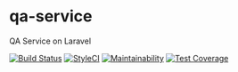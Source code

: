 # qa-service
QA Service on Laravel

[![Build Status](https://travis-ci.com/pleaz/qa-service.svg?branch=master)](https://travis-ci.com/pleaz/qa-service) [![StyleCI](https://github.styleci.io/repos/149916306/shield?branch=master)](https://github.styleci.io/repos/149916306) 
[![Maintainability](https://api.codeclimate.com/v1/badges/6e9ce7c75eb47254a53e/maintainability)](https://codeclimate.com/github/pleaz/qa-service/maintainability) 
[![Test Coverage](https://api.codeclimate.com/v1/badges/6e9ce7c75eb47254a53e/test_coverage)](https://codeclimate.com/github/pleaz/qa-service/test_coverage)

